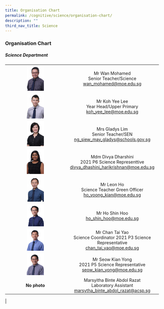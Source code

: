 ```yaml
---
title: Organisation Chart
permalink: /cognitive/science/organisation-chart/
description: ""
third_nav_title: Science
---
```

### **Organisation Chart**

##### **Science Department**

|  |  |
|:---:|:---:|
| <img src="/images/sci2.jpg" style="width:30%"> | Mr Wan Mohamed <br>Senior Teacher/Science <br> [wan_mohamed@moe.edu.sg](mailto:wan_mohamed@moe.edu.sg)  |
| <img src="/images/sci3.jpg" style="width:30%"> | Mr Koh Yee Lee <br>Year Head/Upper Primary <br> [koh_yee_lee@moe.edu.sg](mailto:koh_yee_lee@moe.edu.sg) |
| <img src="/images/sci4.jpg" style="width:30%"> |  Mrs Gladys Lim <br> Senior Teacher/SEN <br>  [ng_siew_may_gladys@schools.gov.sg](mailto:ng_siew_may_gladys@schools.gov.sg) |
| <img src="/images/sci5.jpg" style="width:30%"> | Mdm Divya Dharshini <br> 2021 P6 Science Representtive <br> [divya_dhashini_harikrishnan@moe.edu.sg](mailto:divya_dhashini_harikrishnan@moe.edu.sg)  |
| <img src="/images/sci6.jpg" style="width:30%"> | Mr Leon Ho <br> Science Teacher Green Officer<br>  [ho_yoong_kian@moe.edu.sg](mailto:ho_yoong_kian@moe.edu.sg) |
| <img src="/images/sci7.jpg" style="width:30%"> |  Mr Ho Shin Hoo <br> [ho_shin_hoo@moe.edu.sg](mailto:ho_shin_hoo@moe.edu.sg) |
| <img src="/images/sci8.jpg" style="width:30%"> | Mr Chan Tai Yao <br> Science Coordinator 2021 P3 Science Representative <br>  [chan_tai_yao@moe.edu.sg](mailto:chan_tai_yao@moe.edu.sg) |
| <img src="/images/sci10.jpg" style="width:30%"> | Mr Seow Kian Yong <br> 2021 P5 Science Representative <br> [seow_kian_yong@moe.edu.sg](mailto:seow_kian_yong@moe.edu.sg) |
| **No photo** | Marsyitha Binte Abdol Razat <br> Laboratory Assistant <br> [marsytha_binte_abdol_razat@acsp.sg](mailto:marsytha_binte_abdol_razat@acsp.sg) |
|